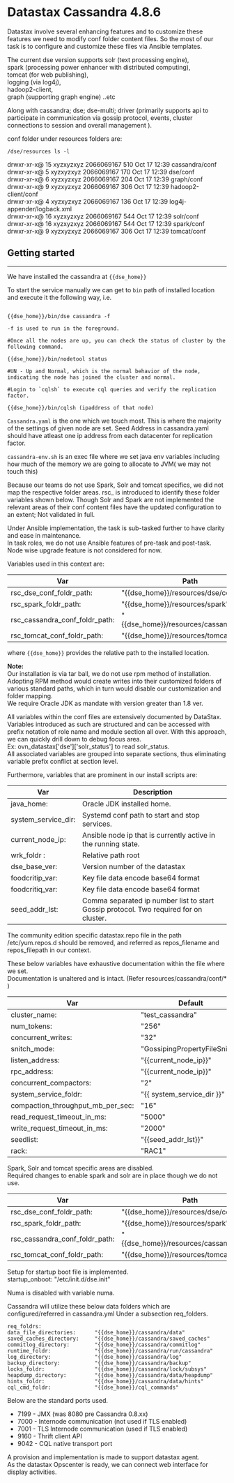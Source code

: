 # Datastax Cassandra 4.8.6

Datastax involve several enhancing features and to customize these features we need to modify
conf folder content files. So the most of our task is to configure and customize these files
via Ansible templates.

The current dse version supports
solr (text processing engine),\
spark (processing power enhancer with distributed computing),\
tomcat (for web publishing),\
logging (via log4j),\
hadoop2-client,\
graph (supporting graph engine) ..etc

Along with cassandra; dse; dse-multi; driver (primarily supports api to participate in communication via gossip protocol, events, cluster connections to session and overall management ).

conf folder under resources folders are:

`/dse/resources ls -l`


drwxr-xr-x@ 15 xyzxyzxyz  2066069167  510 Oct 17 12:39 cassandra/conf\
drwxr-xr-x@  5 xyzxyzxyz  2066069167  170 Oct 17 12:39 dse/conf\
drwxr-xr-x@  6 xyzxyzxyz  2066069167  204 Oct 17 12:39 graph/conf\
drwxr-xr-x@  9 xyzxyzxyz  2066069167  306 Oct 17 12:39 hadoop2-client/conf\
drwxr-xr-x@  4 xyzxyzxyz  2066069167  136 Oct 17 12:39 log4j-appender/logback.xml\
drwxr-xr-x@ 16 xyzxyzxyz  2066069167  544 Oct 17 12:39 solr/conf\
drwxr-xr-x@ 16 xyzxyzxyz  2066069167  544 Oct 17 12:39 spark/conf\
drwxr-xr-x@  9 xyzxyzxyz  2066069167  306 Oct 17 12:39 tomcat/conf

## Getting started
---
We have installed the cassandra at `{{dse_home}}`

To start the service manually we can get to `bin` path of installed location and execute it the following way, i.e.


```

{{dse_home}}/bin/dse cassandra -f

-f is used to run in the foreground.

#Once all the nodes are up, you can check the status of cluster by the following command.

{{dse_home}}/bin/nodetool status

#UN - Up and Normal, which is the normal behavior of the node, indicating the node has joined the cluster and normal.

#Login to `cqlsh` to execute cql queries and verify the replication factor.

{{dse_home}}/bin/cqlsh (ipaddress of that node)

```

`Cassandra.yaml` is the one which we touch most. This is where the majority of the settings of given node are set.
Seed Address in cassandra.yaml should have atleast one ip address from each datacenter for replication factor.

`cassandra-env.sh` is an exec file where we set java env variables including how much of the memory we are going to allocate to JVM( we may not touch this)


Because our teams do not use Spark, Solr and tomcat specifics, we did not map the respective folder areas.
rsc_ is introduced to identify these folder variables shown below. Though Solr and Spark are not implemented
the relevant areas of their conf content files have the updated configuration to an extent; Not validated in
full.

Under Ansible implementation, the task is sub-tasked further to have clarity and ease in maintenance.\
In task roles, we do not use Ansible features of pre-task and post-task.\
Node wise upgrade feature is not considered for now.

Variables used in this context are:

|Var                   |Path                        |
|------------------------------|------------------------------------------------|
|rsc_dse_conf_foldr_path:      | "{{dse_home}}/resources/dse/conf"        |
|rsc_spark_foldr_path:         | "{{dse_home}}/resources/spark"            |
|rsc_cassandra_conf_foldr_path:| "{{dse_home}}/resources/cassandra/conf"    |
|rsc_tomcat_conf_foldr_path:   |"{{dse_home}}/resources/tomcat/conf"        |
where `{{dse_home}}` provides the relative path to the installed location.

**Note:**\
Our installation is via tar ball, we do not use rpm method of installation. Adopting RPM method would create writes into their customized folders of various standard paths, which in turn would disable our customization and folder mapping.\
We require Oracle JDK as mandate with version greater than 1.8 ver.

All variables within the conf files are extensively documented by DataStax.\
Variables introduced as such are structured and can be accessed with prefix notation of role name and module section all over.
With this approach, we can quickly drill down to debug focus area.\
Ex: ovn_datastax['dse']['solr_status'] to read solr_status.\
All associated variables are grouped into separate sections, thus eliminating variable prefix conflict at section level.

Furthermore, variables that are prominent in our install scripts are:

|Var             | Description                                        |
|--------------------|------------------------------------------------------------------------------------------|
|java_home:          |Oracle JDK installed home.                                |
|system_service_dir: |Systemd conf path to start and stop services.                        |
|current_node_ip:    |Ansible node ip that is currently active in the running state.                |
|wrk_foldr :         |Relative path root                                    |
|dse_base_ver:       |Version number of the datastax                                |
|foodcritip_var:     |Key file data encode base64 format                            |
|foodcritiq_var:     |Key file data encode base64 format                            |
|seed_addr_lst:      |Comma separated ip number list to start Gossip protocol. Two required for on cluster.    |

The community edition specific datastax.repo file in the path /etc/yum.repos.d should be removed,
and referred as repos_filename and repos_filepath in our context.

These below variables have exhaustive documentation within the file where we set.\
Documentation is unaltered and is intact. (Refer resources/cassandra/conf/* )

|Var                   | Default                |
|----------------------------------|------------------------------------|
|cluster_name:                     |"test_cassandra"                 |
|num_tokens:                       |"256"                |
|concurrent_writes:                |"32"                |
|snitch_mode:                      |"GossipingPropertyFileSnitch"    |
|listen_address:                   |"{{current_node_ip}}"        |
|rpc_address:                      |"{{current_node_ip}}"        |
|concurrent_compactors:            |"2"                    |
|system_service_foldr:             |"{{ system_service_dir }}"        |
|compaction_throughput_mb_per_sec: |"16"                |
|read_request_timeout_in_ms:       |"5000"                |
|write_request_timeout_in_ms:      |"2000"                |
|seedlist:                         |"{{seed_addr_lst}}"            |
|rack:                             |"RAC1"                |

Spark, Solr and tomcat specific areas are disabled.\
Required changes to enable spark and solr are in place though we do not use.

|Var                   |Path                        |
|------------------------------|------------------------------------------------|
|rsc_dse_conf_foldr_path:      | "{{dse_home}}/resources/dse/conf"        |
|rsc_spark_foldr_path:         | "{{dse_home}}/resources/spark"            |
|rsc_cassandra_conf_foldr_path:| "{{dse_home}}/resources/cassandra/conf"    |
rsc_tomcat_conf_foldr_path:    |"{{dse_home}}/resources/tomcat/conf"        |

Setup for startup boot file is implemented.\
startup_onboot:                "/etc/init.d/dse.init"

Numa is disabled with variable numa.

Cassandra will utilize these below data folders which are configured/referred in cassandra.yml
Under a subsection req_folders.
```
req_foldrs:
data_file_directories:      "{{dse_home}}/cassandra/data"
saved_caches_directory:     "{{dse_home}}/cassandra/saved_caches"
commitlog_directory:        "{{dse_home}}/cassandra/commitlog"
runtime_foldr:              "{{dse_home}}/cassandra/run/cassandra"
log_directory:              "{{dse_home}}/cassandra/log"
backup_directory:           "{{dse_home}}/cassandra/backup"
locks_foldr:                "{{dse_home}}/cassandra/lock/subsys"
heapdump_directory:         "{{dse_home}}/cassandra/data/heapdump"
hints_foldr:                "{{dse_home}}/cassandra/data/hints"
cql_cmd_foldr:              "{{dse_home}}/cql_commands"
```
Below are the standard ports used.

* 7199 - JMX (was 8080 pre Cassandra 0.8.xx)
* 7000 - Internode communication (not used if TLS enabled)
* 7001 - TLS Internode communication (used if TLS enabled)
* 9160 - Thrift client API
* 9042 - CQL native transport port

A provision and implementation is made to support datastax agent.\
As the datastax Opscenter is ready, we can connect web interface for display activities.






